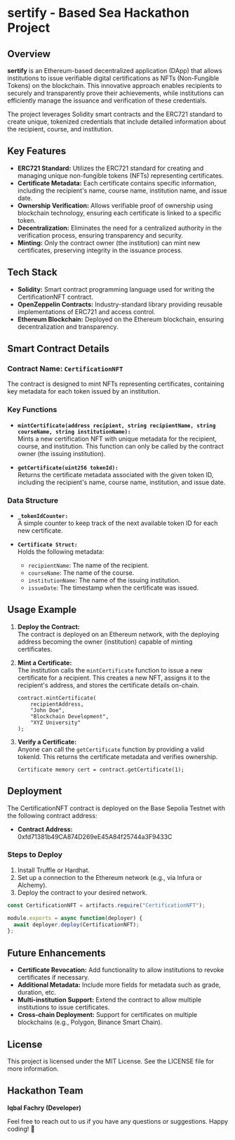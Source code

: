 # sertify - Based Sea Hackathon Project

## Overview

**sertify** is an Ethereum-based decentralized application (DApp) that allows institutions to issue verifiable digital certifications as NFTs (Non-Fungible Tokens) on the blockchain. This innovative approach enables recipients to securely and transparently prove their achievements, while institutions can efficiently manage the issuance and verification of these credentials.

The project leverages Solidity smart contracts and the ERC721 standard to create unique, tokenized credentials that include detailed information about the recipient, course, and institution.

## Key Features

- **ERC721 Standard:** Utilizes the ERC721 standard for creating and managing unique non-fungible tokens (NFTs) representing certificates.
- **Certificate Metadata:** Each certificate contains specific information, including the recipient's name, course name, institution name, and issue date.
- **Ownership Verification:** Allows verifiable proof of ownership using blockchain technology, ensuring each certificate is linked to a specific token.
- **Decentralization:** Eliminates the need for a centralized authority in the verification process, ensuring transparency and security.
- **Minting:** Only the contract owner (the institution) can mint new certificates, preserving integrity in the issuance process.

## Tech Stack

- **Solidity:** Smart contract programming language used for writing the CertificationNFT contract.
- **OpenZeppelin Contracts:** Industry-standard library providing reusable implementations of ERC721 and access control.
- **Ethereum Blockchain:** Deployed on the Ethereum blockchain, ensuring decentralization and transparency.

## Smart Contract Details

### Contract Name: `CertificationNFT`

The contract is designed to mint NFTs representing certificates, containing key metadata for each token issued by an institution.

### Key Functions

- **`mintCertificate(address recipient, string recipientName, string courseName, string institutionName):`**  
  Mints a new certification NFT with unique metadata for the recipient, course, and institution. This function can only be called by the contract owner (the issuing institution).

- **`getCertificate(uint256 tokenId):`**  
  Returns the certificate metadata associated with the given token ID, including the recipient's name, course name, institution, and issue date.

### Data Structure

- **`_tokenIdCounter:`**  
  A simple counter to keep track of the next available token ID for each new certificate.
  
- **`Certificate Struct:`**  
  Holds the following metadata:
  - `recipientName`: The name of the recipient.
  - `courseName`: The name of the course.
  - `institutionName`: The name of the issuing institution.
  - `issueDate`: The timestamp when the certificate was issued.

## Usage Example

1. **Deploy the Contract:**  
   The contract is deployed on an Ethereum network, with the deploying address becoming the owner (institution) capable of minting certificates.

2. **Mint a Certificate:**  
   The institution calls the `mintCertificate` function to issue a new certificate for a recipient. This creates a new NFT, assigns it to the recipient's address, and stores the certificate details on-chain.

   ```solidity
   contract.mintCertificate(
       recipientAddress,
       "John Doe",
       "Blockchain Development",
       "XYZ University"
   );

3. **Verify a Certificate:**  
   Anyone can call the `getCertificate` function by providing a valid tokenId. This returns the certificate metadata and verifies ownership.

   ```solidity
   Certificate memory cert = contract.getCertificate(1);
   ```

## Deployment

The CertificationNFT contract is deployed on the Base Sepolia Testnet with the following contract address:

- **Contract Address:** 0xfd71381b49CA874D269eE45A84f25744a3F9433C

### Steps to Deploy

1. Install Truffle or Hardhat.
2. Set up a connection to the Ethereum network (e.g., via Infura or Alchemy).
3. Deploy the contract to your desired network.

```javascript
const CertificationNFT = artifacts.require("CertificationNFT");

module.exports = async function(deployer) {
  await deployer.deploy(CertificationNFT);
};
```

## Future Enhancements

- **Certificate Revocation:** Add functionality to allow institutions to revoke certificates if necessary.
- **Additional Metadata:** Include more fields for metadata such as grade, duration, etc.
- **Multi-institution Support:** Extend the contract to allow multiple institutions to issue certificates.
- **Cross-chain Deployment:** Support for certificates on multiple blockchains (e.g., Polygon, Binance Smart Chain).

## License

This project is licensed under the MIT License. See the LICENSE file for more information.

## Hackathon Team

**Iqbal Fachry (Developer)**

Feel free to reach out to us if you have any questions or suggestions. Happy coding! 🚀

